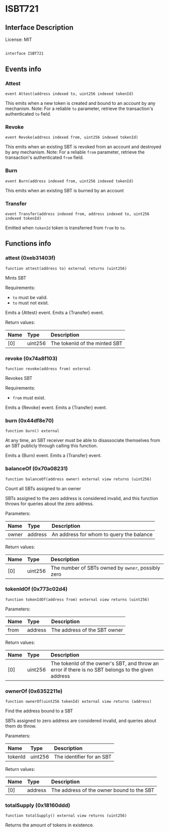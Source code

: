 # ISBT721

## Interface Description


License: MIT

## 

```solidity
interface ISBT721
```


## Events info

### Attest

```solidity
event Attest(address indexed to, uint256 indexed tokenId)
```

This emits when a new token is created and bound to an account by
any mechanism.
Note: For a reliable `to` parameter, retrieve the transaction's
authenticated `to` field.
### Revoke

```solidity
event Revoke(address indexed from, uint256 indexed tokenId)
```

This emits when an existing SBT is revoked from an account and
destroyed by any mechanism.
Note: For a reliable `from` parameter, retrieve the transaction's
authenticated `from` field.
### Burn

```solidity
event Burn(address indexed from, uint256 indexed tokenId)
```

This emits when an existing SBT is burned by an account
### Transfer

```solidity
event Transfer(address indexed from, address indexed to, uint256 indexed tokenId)
```

Emitted when `tokenId` token is transferred from `from` to `to`.
## Functions info

### attest (0xeb31403f)

```solidity
function attest(address to) external returns (uint256)
```

Mints SBT

Requirements:

- `to` must be valid.
- `to` must not exist.

Emits a {Attest} event.
Emits a {Transfer} event.


Return values:

| Name | Type    | Description                   |
| :--- | :------ | :---------------------------- |
| [0]  | uint256 | The tokenId of the minted SBT |

### revoke (0x74a8f103)

```solidity
function revoke(address from) external
```

Revokes SBT

Requirements:

- `from` must exist.

Emits a {Revoke} event.
Emits a {Transfer} event.
### burn (0x44df8e70)

```solidity
function burn() external
```

At any time, an SBT receiver must be able to
disassociate themselves from an SBT publicly through calling this
function.

Emits a {Burn} event.
Emits a {Transfer} event.
### balanceOf (0x70a08231)

```solidity
function balanceOf(address owner) external view returns (uint256)
```

Count all SBTs assigned to an owner

SBTs assigned to the zero address is considered invalid, and this
function throws for queries about the zero address.


Parameters:

| Name  | Type    | Description                               |
| :---- | :------ | :---------------------------------------- |
| owner | address | An address for whom to query the balance  |


Return values:

| Name | Type    | Description                                        |
| :--- | :------ | :------------------------------------------------- |
| [0]  | uint256 | The number of SBTs owned by `owner`, possibly zero |

### tokenIdOf (0x773c02d4)

```solidity
function tokenIdOf(address from) external view returns (uint256)
```



Parameters:

| Name | Type    | Description                   |
| :--- | :------ | :---------------------------- |
| from | address | The address of the SBT owner  |


Return values:

| Name | Type    | Description                                                                                        |
| :--- | :------ | :------------------------------------------------------------------------------------------------- |
| [0]  | uint256 | The tokenId of the owner's SBT, and throw an error if there is no SBT belongs to the given address |

### ownerOf (0x6352211e)

```solidity
function ownerOf(uint256 tokenId) external view returns (address)
```

Find the address bound to a SBT

SBTs assigned to zero address are considered invalid, and queries
about them do throw.


Parameters:

| Name    | Type    | Description                |
| :------ | :------ | :------------------------- |
| tokenId | uint256 | The identifier for an SBT  |


Return values:

| Name | Type    | Description                               |
| :--- | :------ | :---------------------------------------- |
| [0]  | address | The address of the owner bound to the SBT |

### totalSupply (0x18160ddd)

```solidity
function totalSupply() external view returns (uint256)
```

Returns the amount of tokens in existence.
